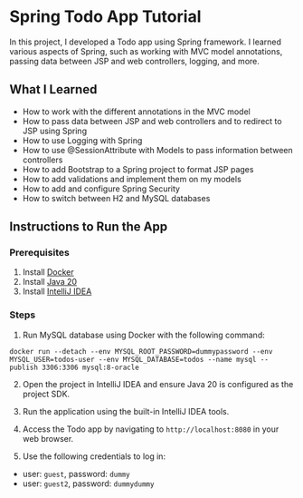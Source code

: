 # Spring Todo App Tutorial

In this project, I developed a Todo app using Spring framework. I learned various aspects of Spring, such as working with MVC model annotations, passing data between JSP and web controllers, logging, and more.

## What I Learned

* How to work with the different annotations in the MVC model
* How to pass data between JSP and web controllers and to redirect to JSP using Spring
* How to use Logging with Spring
* How to use @SessionAttribute with Models to pass information between controllers
* How to add Bootstrap to a Spring project to format JSP pages
* How to add validations and implement them on my models
* How to add and configure Spring Security
* How to switch between H2 and MySQL databases

## Instructions to Run the App

### Prerequisites

1. Install [Docker](https://www.docker.com/products/docker-desktop)
2. Install [Java 20](https://www.oracle.com/java/technologies/javase-jdk20-downloads.html)
3. Install [IntelliJ IDEA](https://www.jetbrains.com/idea/download/)

### Steps

1. Run MySQL database using Docker with the following command:
```
docker run --detach --env MYSQL_ROOT_PASSWORD=dummypassword --env MYSQL_USER=todos-user --env MYSQL_DATABASE=todos --name mysql --publish 3306:3306 mysql:8-oracle
```


2. Open the project in IntelliJ IDEA and ensure Java 20 is configured as the project SDK.

3. Run the application using the built-in IntelliJ IDEA tools.

4. Access the Todo app by navigating to `http://localhost:8080` in your web browser.

5. Use the following credentials to log in:

* user: `guest`, password: `dummy`
* user: `guest2`, password: `dummydummy`
